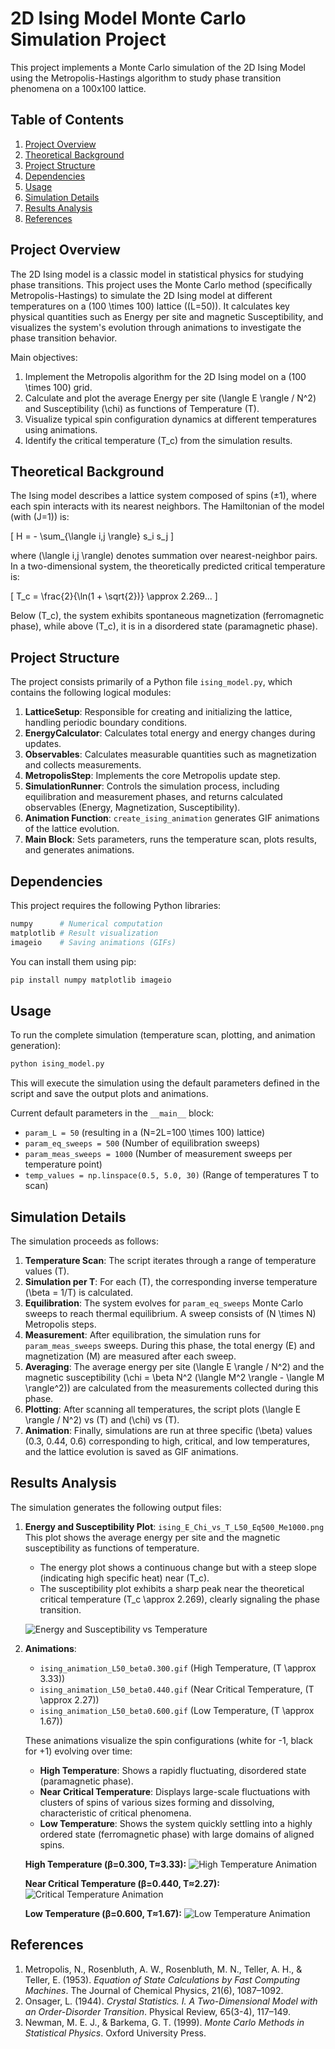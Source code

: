 # 2D Ising Model Monte Carlo Simulation Project

This project implements a Monte Carlo simulation of the 2D Ising Model using the Metropolis-Hastings algorithm to study phase transition phenomena on a 100x100 lattice.

## Table of Contents

1. [Project Overview](#project-overview)
2. [Theoretical Background](#theoretical-background)
3. [Project Structure](#project-structure)
4. [Dependencies](#dependencies)
5. [Usage](#usage)
6. [Simulation Details](#simulation-details)
7. [Results Analysis](#results-analysis)
8. [References](#references)

## Project Overview

The 2D Ising model is a classic model in statistical physics for studying phase transitions. This project uses the Monte Carlo method (specifically Metropolis-Hastings) to simulate the 2D Ising model at different temperatures on a \(100 \\times 100\) lattice (\(L=50\)). It calculates key physical quantities such as Energy per site and magnetic Susceptibility, and visualizes the system's evolution through animations to investigate the phase transition behavior.

Main objectives:
1. Implement the Metropolis algorithm for the 2D Ising model on a \(100 \\times 100\) grid.
2. Calculate and plot the average Energy per site \(\\langle E \\rangle / N^2\) and Susceptibility \(\\chi\) as functions of Temperature \(T\).
3. Visualize typical spin configuration dynamics at different temperatures using animations.
4. Identify the critical temperature \(T_c\) from the simulation results.

## Theoretical Background

The Ising model describes a lattice system composed of spins (±1), where each spin interacts with its nearest neighbors. The Hamiltonian of the model (with \(J=1\)) is:

\[ H = - \\sum_{\\langle i,j \\rangle} s_i s_j \]

where \(\\langle i,j \\rangle\) denotes summation over nearest-neighbor pairs. In a two-dimensional system, the theoretically predicted critical temperature is:

\[ T_c = \\frac{2}{\\ln(1 + \\sqrt{2})} \\approx 2.269... \]

Below \(T_c\), the system exhibits spontaneous magnetization (ferromagnetic phase), while above \(T_c\), it is in a disordered state (paramagnetic phase).

## Project Structure

The project consists primarily of a Python file `ising_model.py`, which contains the following logical modules:

1.  **LatticeSetup**: Responsible for creating and initializing the lattice, handling periodic boundary conditions.
2.  **EnergyCalculator**: Calculates total energy and energy changes during updates.
3.  **Observables**: Calculates measurable quantities such as magnetization and collects measurements.
4.  **MetropolisStep**: Implements the core Metropolis update step.
5.  **SimulationRunner**: Controls the simulation process, including equilibration and measurement phases, and returns calculated observables (Energy, Magnetization, Susceptibility).
6.  **Animation Function**: `create_ising_animation` generates GIF animations of the lattice evolution.
7.  **Main Block**: Sets parameters, runs the temperature scan, plots results, and generates animations.

## Dependencies

This project requires the following Python libraries:

```bash
numpy      # Numerical computation
matplotlib # Result visualization
imageio    # Saving animations (GIFs)
```

You can install them using pip:

```bash
pip install numpy matplotlib imageio
```

## Usage

To run the complete simulation (temperature scan, plotting, and animation generation):

```bash
python ising_model.py
```

This will execute the simulation using the default parameters defined in the script and save the output plots and animations.

Current default parameters in the `__main__` block:
- `param_L = 50` (resulting in a \(N=2L=100 \\times 100\) lattice)
- `param_eq_sweeps = 500` (Number of equilibration sweeps)
- `param_meas_sweeps = 1000` (Number of measurement sweeps per temperature point)
- `temp_values = np.linspace(0.5, 5.0, 30)` (Range of temperatures T to scan)

## Simulation Details

The simulation proceeds as follows:

1.  **Temperature Scan**: The script iterates through a range of temperature values \(T\).
2.  **Simulation per T**: For each \(T\), the corresponding inverse temperature \(\\beta = 1/T\) is calculated.
3.  **Equilibration**: The system evolves for `param_eq_sweeps` Monte Carlo sweeps to reach thermal equilibrium. A sweep consists of \(N \\times N\) Metropolis steps.
4.  **Measurement**: After equilibration, the simulation runs for `param_meas_sweeps` sweeps. During this phase, the total energy \(E\) and magnetization \(M\) are measured after each sweep.
5.  **Averaging**: The average energy per site \(\\langle E \\rangle / N^2\) and the magnetic susceptibility \(\\chi = \\beta N^2 (\\langle M^2 \\rangle - \\langle M \\rangle^2)\) are calculated from the measurements collected during this phase.
6.  **Plotting**: After scanning all temperatures, the script plots \(\\langle E \\rangle / N^2\) vs \(T\) and \(\\chi\) vs \(T\).
7.  **Animation**: Finally, simulations are run at three specific \(\\beta\) values (0.3, 0.44, 0.6) corresponding to high, critical, and low temperatures, and the lattice evolution is saved as GIF animations.

## Results Analysis

The simulation generates the following output files:

1.  **Energy and Susceptibility Plot**: `ising_E_Chi_vs_T_L50_Eq500_Me1000.png`
    This plot shows the average energy per site and the magnetic susceptibility as functions of temperature.
    - The energy plot shows a continuous change but with a steep slope (indicating high specific heat) near \(T_c\).
    - The susceptibility plot exhibits a sharp peak near the theoretical critical temperature \(T_c \\approx 2.269\), clearly signaling the phase transition.

    ![Energy and Susceptibility vs Temperature](ising_E_Chi_vs_T_L50_Eq500_Me1000.png)

2.  **Animations**:
    - `ising_animation_L50_beta0.300.gif` (High Temperature, \(T \\approx 3.33\))
    - `ising_animation_L50_beta0.440.gif` (Near Critical Temperature, \(T \\approx 2.27\))
    - `ising_animation_L50_beta0.600.gif` (Low Temperature, \(T \\approx 1.67\))

    These animations visualize the spin configurations (white for -1, black for +1) evolving over time:
    - **High Temperature**: Shows a rapidly fluctuating, disordered state (paramagnetic phase).
    - **Near Critical Temperature**: Displays large-scale fluctuations with clusters of spins of various sizes forming and dissolving, characteristic of critical phenomena.
    - **Low Temperature**: Shows the system quickly settling into a highly ordered state (ferromagnetic phase) with large domains of aligned spins.

    **High Temperature (β=0.300, T≈3.33):**
    ![High Temperature Animation](ising_animation_L50_beta0.300.gif)

    **Near Critical Temperature (β=0.440, T≈2.27):**
    ![Critical Temperature Animation](ising_animation_L50_beta0.440.gif)

    **Low Temperature (β=0.600, T≈1.67):**
    ![Low Temperature Animation](ising_animation_L50_beta0.600.gif)

## References

1.  Metropolis, N., Rosenbluth, A. W., Rosenbluth, M. N., Teller, A. H., & Teller, E. (1953). *Equation of State Calculations by Fast Computing Machines*. The Journal of Chemical Physics, 21(6), 1087–1092.
2.  Onsager, L. (1944). *Crystal Statistics. I. A Two-Dimensional Model with an Order-Disorder Transition*. Physical Review, 65(3-4), 117–149.
3.  Newman, M. E. J., & Barkema, G. T. (1999). *Monte Carlo Methods in Statistical Physics*. Oxford University Press.
